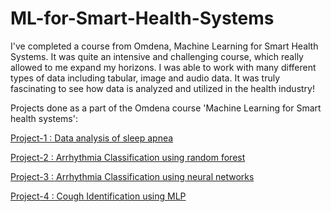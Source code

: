 # ML-for-Smart-Health-Systems
I've completed a course from Omdena, Machine Learning for Smart Health Systems. It was quite an intensive and challenging course, which really allowed to me expand my horizons. I was able to work with many different types of data including tabular, image and audio data. It was truly fascinating to see how data is analyzed and utilized in the health industry!

Projects done as a part of the Omdena course 'Machine Learning for Smart health systems':

[Project-1 : Data analysis of sleep apnea](https://github.com/lk-learner/ML-for-Smart-Health-Systems/tree/main/Project-1)

[Project-2 : Arrhythmia Classification using random forest](https://github.com/lk-learner/ML-for-Smart-Health-Systems/tree/main/Project-2)

[Project-3 : Arrhythmia Classification using neural networks](https://github.com/lk-learner/ML-for-Smart-Health-Systems/tree/main/Project-3)

[Project-4 : Cough Identification using MLP](https://github.com/lk-learner/ML-for-Smart-Health-Systems/tree/main/Project-4)
